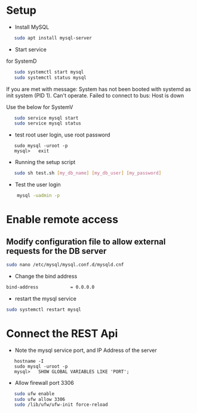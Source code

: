 # Setup
* Install MySQL

```sh
   sudo apt install mysql-server
```

* Start service

for SystemD

```bash
   sudo systemctl start mysql
   sudo systemctl status mysql
```

If you are met with message: System has not been booted with systemd as init system (PID 1). Can't operate.
Failed to connect to bus: Host is down

Use the below for SystemV

```bash
   sudo service mysql start
   sudo service mysql status 
```

* test root user login, use root password

```
   sudo mysql -uroot -p
   mysql>   exit
```

* Running the setup script

```sh
   sudo sh test.sh [my_db_name] [my_db_user] [my_password]
```

* Test the user login 

```sh
    mysql -uadmin -p
```

# Enable remote access

## Modify configuration file to allow external requests for the DB server

```sh
sudo nano /etc/mysql/mysql.conf.d/mysqld.cnf

```

* Change the bind address

```sh
bind-address            = 0.0.0.0
```

* restart the mysql service

```sh
sudo systemctl restart mysql

```

# Connect the REST Api
* Note the mysql service port, and IP Address of the server

```
   hostname -I
   sudo mysql -uroot -p
   mysql>   SHOW GLOBAL VARIABLES LIKE 'PORT';
```

* Allow firewall port 3306

```sh
   sudo ufw enable
   sudo ufw allow 3306
   sudo /lib/ufw/ufw-init force-reload

```
